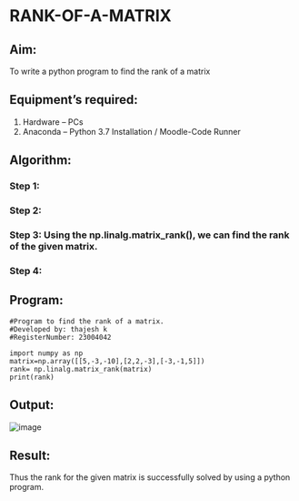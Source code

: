 # RANK-OF-A-MATRIX
## Aim:
To write a python program to find the rank of a matrix
## Equipment’s required:
1. 	Hardware – PCs
2. 	Anaconda – Python 3.7 Installation / Moodle-Code Runner
## Algorithm:
### Step 1: 
### Step 2: 
### Step 3: Using the np.linalg.matrix_rank(), we can find the rank of the given matrix.
### Step 4: 
## Program:
```
#Program to find the rank of a matrix.
#Developed by: thajesh k
#RegisterNumber: 23004042

import numpy as np
matrix=np.array([[5,-3,-10],[2,2,-3],[-3,-1,5]])
rank= np.linalg.matrix_rank(matrix)
print(rank)
```
## Output:
![image](https://github.com/Thajesh2/RANK-OF-A-MATRIX/assets/139841959/84203f9e-0be6-402e-8ffd-40ebd1632dc7)

## Result:
Thus the rank for the given matrix is successfully solved by  using a python program.

